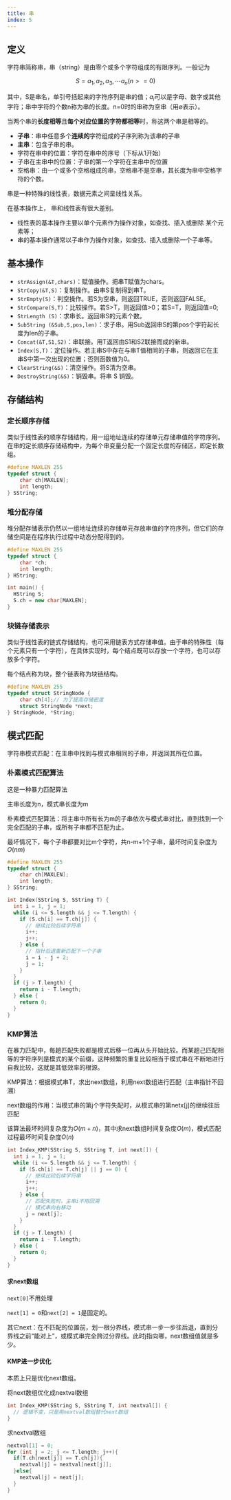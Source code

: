 ```yaml
---
title: 串
index: 5
---
```



## 定义

字符串简称串，串（string）是由零个或多个字符组成的有限序列。一般记为

$$
S=a_1,a_2,a_3,\cdots a_n(n>=0)
$$

其中，S是串名，单引号括起来的字符序列是串的值；$a_i$可以是字母、数字或其他字符；串中字符的个数n称为串的长度。n=0时的串称为空串（用$\emptyset$表示）。 

当两个串的**长度相等**且**每个对应位置的字符都相等**时，称这两个串是相等的。 

- **子串**：串中任意多个**连续的**字符组成的子序列称为该串的子串
- **主串**：包含子串的串。
- 字符在串中的位置：字符在串中的序号（下标从1开始）
- 子串在主串中的位置：子串的第一个字符在主串中的位置
- 空格串：由一个或多个空格组成的串，空格串不是空串，其长度为串中空格字符的个数。



串是一种特殊的线性表，数据元素之间呈线性关系。

在基本操作上， 串和线性表有很大差别。

- 线性表的基本操作主要以单个元素作为操作对象，如查找、插入或删除 某个元素等；
- 串的基本操作通常以子串作为操作对象，如查找、插入或删除一个子串等。 

## 基本操作

- `strAssign(&T,chars)`：赋值操作。把串T赋值为chars。
- `StrCopy(&T,S)`：复制操作。由串S复制得到串T。
- `StrEmpty(S)`：判空操作。若S为空串，则返回TRUE，否则返回FALSE。 
- `StrCompare(S,T)`：比较操作。若S>T，则返回值>0；若S=T，则返回值=0;
- `StrLength (S)`：求串长。返回串S的元素个数。
- `SubString (&Sub,S,pos,len)`：求子串。用Sub返回串S的第pos个字符起长度为len的子串。
- `Concat(&T,S1,S2)`：串联接。用T返回由S1和S2联接而成的新串。 
- `Index(S,T)`：定位操作。若主串S中存在与串T值相同的子串，则返回它在主串S中第一次出现的位置；否则函数值为0。
- `ClearString(&S)`：清空操作。将S清为空串。
- `DestroyString(&S)`：销毁串。将串 S 销毁。

## 存储结构

### 定长顺序存储

类似于线性表的顺序存储结构，用一组地址连续的存储单元存储串值的字符序列。在串的定长顺序存储结构中，为每个串变量分配一个固定长度的存储区，即定长数组。

```cpp
#define MAXLEN 255
typedef struct {
    char ch[MAXLEN];
    int length;
} SString;
```

### 堆分配存储

堆分配存储表示仍然以一组地址连续的存储单元存放串值的字符序列，但它们的存储空间是在程序执行过程中动态分配得到的。

```cpp
#define MAXLEN 255
typedef struct {
    char *ch;
    int length;
} HString;

int main() {
  HString S;
  S.ch = new char[MAXLEN];
}
```

### 块链存储表示

类似于线性表的链式存储结构，也可采用链表方式存储串值。由于串的特殊性（每个元素只有一个字符），在具体实现时，每个结点既可以存放一个字符，也可以存放多个字符。

每个结点称为块，整个链表称为块链结构。

```cpp
#define MAXLEN 255
typedef struct StringNode {
    char ch[4];// 为了提高存储密度
    struct StringNode *next;
} StringNode, *String;
```

## 模式匹配

字符串模式匹配：在主串中找到与模式串相同的子串，并返回其所在位置。

### 朴素模式匹配算法

这是一种暴力匹配算法

主串长度为n，模式串长度为m

朴素模式匹配算法：将主串中所有长为m的子串依次与模式串对比，直到找到一个完全匹配的子串，或所有子串都不匹配为止。

最坏情况下，每个子串都要对比m个字符，共n-m+1个子串，最坏时间复杂度为$O(nm)$

```cpp
#define MAXLEN 255
typedef struct {
    char ch[MAXLEN];
    int length;
} SString;

int Index(SString S, SString T) {
  int i = 1, j = 1;
  while (i <= S.length && j <= T.length) {
    if (S.ch[i] == T.ch[j]) {
      // 继续比较后续字符串
      i++;
      j++;
    } else {
      // 指针后退重新匹配下一个子串
      i = i - j + 2;
      j = 1;
    }
  }
  if (j > T.length) {
    return i - T.length;
  } else {
    return 0;
  }
}
```

### KMP算法

在暴力匹配中，每趟匹配失败都是模式后移一位再从头开始比较。而某趟己匹配相等的字符序列是模式的某个前缀，这种频繁的重复比较相当于模式串在不断地进行自我比较，这就是其低效率的根源。

KMP算法：根据模式串T，求出next数组，利用next数组进行匹配（主串指针不回溯）

next数组的作用：当模式串的第j个字符失配时，从模式串的第netx[j]的继续往后匹配

该算法最坏时间复杂度为$O(m+n)$，其中求next数组时间复杂度$O(m)$，模式匹配过程最坏时间复杂度$O(n)$

```cpp
int Index_KMP(SString S, SString T, int next[]) {
  int i = 1, j = 1;
  while (i <= S.length && j <= T.length) {
    if (S.ch[i] == T.ch[j] || j == 0) {
      // 继续比较后续字符串
      i++;
      j++;
    } else {
      // 匹配失败时，主串i不用回溯
      // 模式串向右移动
      j = next[j];
    }
  }
  if (j > T.length) {
    return i - T.length;
  } else {
    return 0;
  }
}
```

#### 求next数组

`next[0]`不用处理

`next[1] = 0`和`next[2] = 1`是固定的。

其它next：在不匹配的位置前，划一根分界线，模式串一步一步往后退，直到分界线之前“能对上”，或模式串完全跨过分界线。此时j指向哪，next数组值就是多少。

#### KMP进一步优化

本质上只是优化next数组。

将next数组优化成nextval数组

```cpp
int Index_KMP(SString S, SString T, int nextval[]) {
  // 逻辑不变，只是用nextval数组替代next数组
}
```

求nextval数组

```cpp
nextval[1] = 0;
for (int j = 2; j <= T.length; j++){
  if(T.ch[next[j]] == T.ch[j]){
    nextval[j] = nextval[next[j]];
  }else{
    nextval[j] = next[j];
  }
}
```

